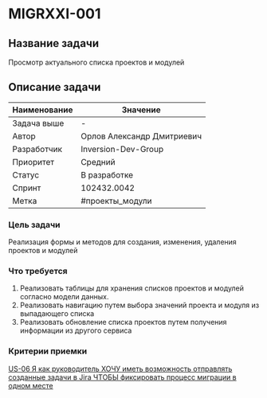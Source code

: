 # MIGRXXI-001

## Название задачи

Просмотр актуального списка проектов и модулей

## Описание задачи

| Наименование    | Значение                                                                   |
| --------------- | -------------------------------------------------------------------------- |
| Задача выше     | -                                                                          |
| Автор           | Орлов Александр Дмитриевич                                                 |
| Разработчик     | Inversion-Dev-Group                                                        |
| Приоритет       | Средний                                                                    |
| Статус          | В разработке                                                               |
| Спринт          | 102432.0042                                                                |
| Метка           | #проекты_модули                                                            |

### Цель задачи

Реализация формы и методов для создания, изменения, удаления проектов и модулей

### Что требуется

1. Реализовать таблицы для хранения списков проектов и модулей согласно модели данных.
2. Реализовать навигацию путем выбора значений проекта и модуля из выпадающего списка
3. Реализовать обновление списка проектов путем получения информации из другого сервиса

### Критерии приемки 

 [US-06 Я как руководитель ХОЧУ иметь возможность отправлять созданные задачи в Jira ЧТОБЫ фиксировать процесс миграции в одном месте](../ac/AC.md#us06)
